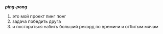# 
___ping-pong___
1. это мой проект пинг понг
2. задача победить друга
3. и постораться набить больший рекорд по времини и отбитым мячам
